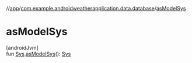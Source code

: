 //[app](../../index.md)/[com.example.androidweatherapplication.data.database](index.md)/[asModelSys](as-model-sys.md)

# asModelSys

[androidJvm]\
fun [Sys](-sys/index.md).[asModelSys](as-model-sys.md)(): [Sys](../com.example.androidweatherapplication.model/-sys/index.md)
